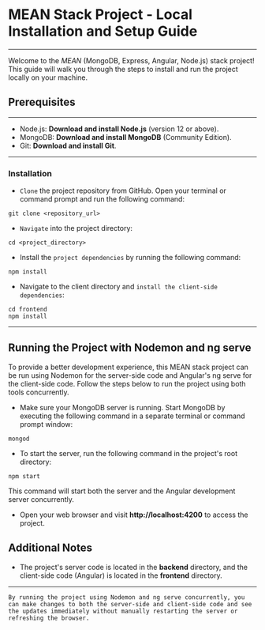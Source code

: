 # **MEAN Stack Project - Local Installation and Setup Guide**
---
Welcome to the _MEAN_ (MongoDB, Express, Angular, Node.js) stack project! This guide will walk you through the steps to install and run the project locally on your machine.
## Prerequisites
---
- Node.js: **Download and install Node.js** (version 12 or above).
- MongoDB: **Download and install MongoDB** (Community Edition).
- Git: **Download and install Git**.
---
### **Installation**
- `Clone` the project repository from GitHub. Open your terminal or command prompt and run the following command:

```node
git clone <repository_url>
```
- `Navigate` into the project directory:
```node
cd <project_directory>
```
- Install the `project dependencies` by running the following command:
```node 
npm install
```
- Navigate to the client directory and `install the client-side dependencies`:
```node
cd frontend
npm install
```
---
## Running the Project with Nodemon and ng serve

To provide a better development experience, this MEAN stack project can be run using Nodemon for the server-side code and Angular's ng serve for the client-side code. Follow the steps below to run the project using both tools concurrently.
- Make sure your MongoDB server is running. Start MongoDB by executing the following command in a separate terminal or command prompt window:
```node
mongod
```
- To start the server, run the following command in the project's root directory:
```node
npm start
```
This command will start both the server and the Angular development server concurrently.
- Open your web browser and visit **http://localhost:4200** to access the project.
## Additional Notes
- The project's server code is located in the **backend** directory, and the client-side code (Angular) is located in the **frontend** directory.
---
`By running the project using Nodemon and ng serve concurrently, you can make changes to both the server-side and client-side code and see the updates immediately without manually restarting the server or refreshing the browser.`